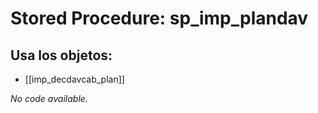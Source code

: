 # Stored Procedure: sp_imp_plandav

## Usa los objetos:
- [[imp_decdavcab_plan]]

*No code available.*
